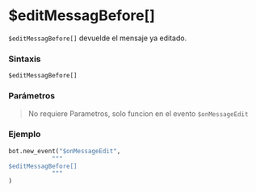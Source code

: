 
# $editMessagBefore[]  

`$editMessagBefore[]` devuelde el mensaje ya editado.

### **Sintaxis**  
```
$editMessagBefore[]
```

### **Parámetros**  

> No requiere Parametros, solo funcion en el evento `$onMessageEdit`

### **Ejemplo**  

```python
bot.new_event("$onMessageEdit", 
            """
$editMessagBefore[]
            """
)
```